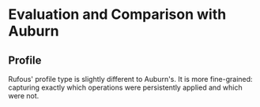 Evaluation and Comparison with Auburn
=====================================


Profile
-------

Rufous' profile type is slightly different to Auburn's.  It is more fine-grained: capturing exactly which operations were persistently applied
and which were not.

